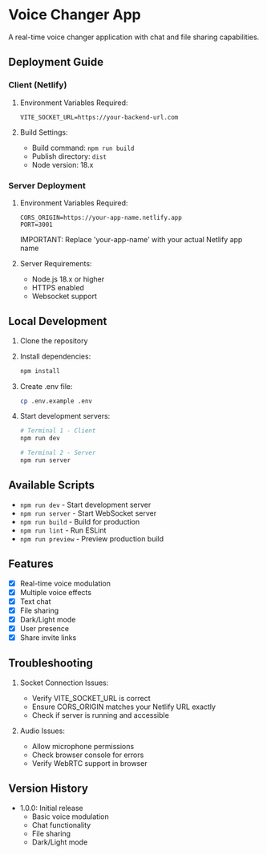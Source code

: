 # Voice Changer App

A real-time voice changer application with chat and file sharing capabilities.

## Deployment Guide

### Client (Netlify)

1. Environment Variables Required:
   ```
   VITE_SOCKET_URL=https://your-backend-url.com
   ```

2. Build Settings:
   - Build command: `npm run build`
   - Publish directory: `dist`
   - Node version: 18.x

### Server Deployment

1. Environment Variables Required:
   ```
   CORS_ORIGIN=https://your-app-name.netlify.app
   PORT=3001
   ```

   IMPORTANT: Replace 'your-app-name' with your actual Netlify app name

2. Server Requirements:
   - Node.js 18.x or higher
   - HTTPS enabled
   - Websocket support

## Local Development

1. Clone the repository
2. Install dependencies:
   ```bash
   npm install
   ```

3. Create .env file:
   ```bash
   cp .env.example .env
   ```

4. Start development servers:
   ```bash
   # Terminal 1 - Client
   npm run dev

   # Terminal 2 - Server
   npm run server
   ```

## Available Scripts

- `npm run dev` - Start development server
- `npm run server` - Start WebSocket server
- `npm run build` - Build for production
- `npm run lint` - Run ESLint
- `npm run preview` - Preview production build

## Features

- [x] Real-time voice modulation
- [x] Multiple voice effects
- [x] Text chat
- [x] File sharing
- [x] Dark/Light mode
- [x] User presence
- [x] Share invite links

## Troubleshooting

1. Socket Connection Issues:
   - Verify VITE_SOCKET_URL is correct
   - Ensure CORS_ORIGIN matches your Netlify URL exactly
   - Check if server is running and accessible

2. Audio Issues:
   - Allow microphone permissions
   - Check browser console for errors
   - Verify WebRTC support in browser

## Version History

- 1.0.0: Initial release
  - Basic voice modulation
  - Chat functionality
  - File sharing
  - Dark/Light mode